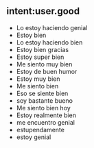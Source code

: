 ## intent:user.good
- Lo estoy haciendo genial
- Estoy bien
- Lo estoy haciendo bien
- Estoy bien gracias
- Estoy super bien
- Me siento muy bien
- Estoy de buen humor
- Estoy muy bien
- Me siento bien
- Eso se siente bien
- soy bastante bueno
- Me siento bien hoy
- Estoy realmente bien
- me encuentro genial
- estupendamente
- estoy genial
